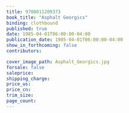 ```yaml
---
title: 9780811209373
book_title: "Asphalt Georgics"
binding: clothbound
published: true
date: 1985-04-01T06:00:00-04:00
publication_date: 1985-04-01T06:00:00-04:00
show_in_forthcoming: false
contributors:

cover_image_path: Asphalt_Georgics.jpg
forsale: false
saleprice:
shipping_charge:
price_us:
price_cn:
trim_size:
page_count:
---
```


